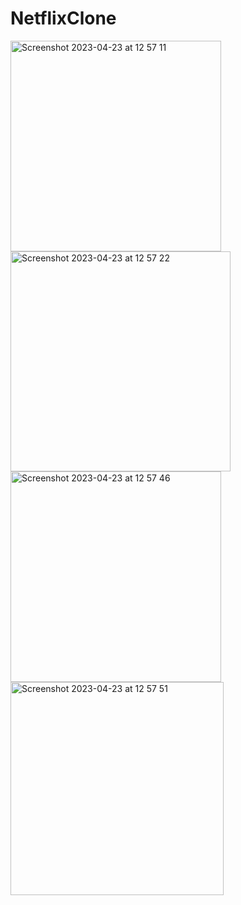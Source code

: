 # NetflixClone
<img width="337" alt="Screenshot 2023-04-23 at 12 57 11" src="https://user-images.githubusercontent.com/93731591/233836268-5d1203b6-0d0a-4a7e-9fab-570bc091d0d5.png">
<img width="352" alt="Screenshot 2023-04-23 at 12 57 22" src="https://user-images.githubusercontent.com/93731591/233836280-25b30bc0-c848-4746-a3f3-18eefd641e3e.png">
<img width="337" alt="Screenshot 2023-04-23 at 12 57 46" src="https://user-images.githubusercontent.com/93731591/233836282-04a86566-1587-4720-8612-5040a999b980.png">
<img width="341" alt="Screenshot 2023-04-23 at 12 57 51" src="https://user-images.githubusercontent.com/93731591/233836287-d8c3d9bf-8a08-4cf2-a1bd-8206b0ff306f.png">
